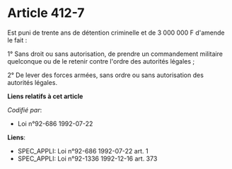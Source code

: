 # Article 412-7

Est puni de trente ans de détention criminelle et de 3 000 000 F d'amende le fait :

1° Sans droit ou sans autorisation, de prendre un commandement militaire quelconque ou de le retenir contre l'ordre des
autorités légales ;

2° De lever des forces armées, sans ordre ou sans autorisation des autorités légales.

**Liens relatifs à cet article**

_Codifié par_:

  - Loi n°92-686 1992-07-22

**Liens**:

  - SPEC_APPLI: Loi n°92-686 1992-07-22 art. 1
  - SPEC_APPLI: Loi n°92-1336 1992-12-16 art. 373
